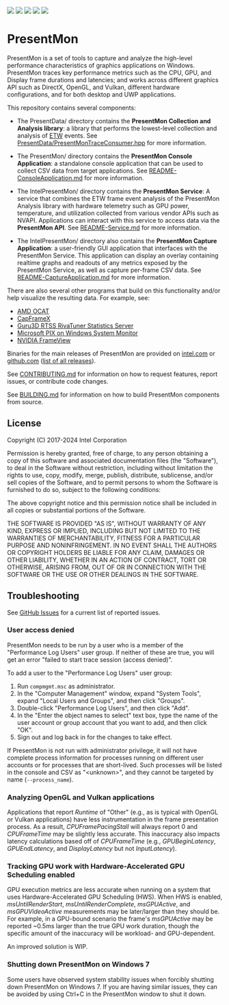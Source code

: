 [![](https://img.shields.io/github/license/GameTechDev/PresentMon)]()
[![](https://img.shields.io/github/v/release/GameTechDev/PresentMon)](https://github.com/GameTechDev/PresentMon/releases/latest)
[![](https://img.shields.io/github/commits-since/GameTechDev/PresentMon/latest/main)]()
[![](https://img.shields.io/github/issues/GameTechDev/PresentMon)]()
[![](https://img.shields.io/github/last-commit/GameTechDev/PresentMon)]()

# PresentMon

PresentMon is a set of tools to capture and analyze the high-level performance characteristics of graphics applications on Windows.  PresentMon traces key performance metrics such as the CPU, GPU, and Display frame durations and latencies; and works across different graphics API such as DirectX, OpenGL, and Vulkan, different hardware configurations, and for both desktop and UWP applications.

This repository contains several components:

- The PresentData/ directory contains the **PresentMon Collection and Analysis library**: a library that performs the lowest-level collection and analysis of [ETW](https://msdn.microsoft.com/en-us/library/windows/desktop/bb968803%28v=vs.85%29.aspx?f=255&MSPPError=-2147217396) events.  See [PresentData/PresentMonTraceConsumer.hpp](PresentData/PresentMonTraceConsumer.hpp) for more information.

- The PresentMon/ directory contains the **PresentMon Console Application**: a standalone console application that can be used to collect CSV data from target applications.  See [README-ConsoleApplication.md](README-ConsoleApplication.md) for more information.

- The IntelPresentMon/ directory contains the **PresentMon Service**: A service that combines the ETW frame event analysis of the PresentMon Analysis library with hardware telemetry such as GPU power, temperature, and utilization collected from various vendor APIs such as NVAPI.  Applications can interact with this service to access data via the **PresentMon API**.  See [README-Service.md](README-Service.md) for more information.

- The IntelPresentMon/ directory also contains the **PresentMon Capture Application**: a user-friendly GUI application that interfaces with the PresentMon Service.  This application can display an overlay containing realtime graphs and readouts of any metrics exposed by the PresentMon Service, as well as capture per-frame CSV data.  See [README-CaptureApplication.md](README-CaptureApplication.md) for more information.

There are also several other programs that build on this functionality and/or help visualize the resulting data.  For example, see:

- [AMD OCAT](https://gpuopen.com/ocat/)
- [CapFrameX](https://capframex.com/)
- [Guru3D RTSS RivaTuner Statistics Server](https://www.guru3d.com/files-details/rtss-rivatuner-statistics-server-download.html)
- [Microsoft PIX on Windows System Monitor](https://devblogs.microsoft.com/pix/system-monitor/)
- [NVIDIA FrameView](https://www.nvidia.com/en-us/geforce/technologies/frameview/)

Binaries for the main releases of PresentMon are provided on [intel.com](https://game.intel.com/story/intel-presentmon/) or [github.com](https://github.com/GameTechDev/PresentMon/releases/latest) ([list of all releases](https://github.com/GameTechDev/PresentMon/releases)).

See [CONTRIBUTING.md](CONTRIBUTING.md) for information on how to request features, report issues, or contribute code changes.

See [BUILDING.md](BUILDING.md) for information on how to build PresentMon components from source.

## License

Copyright (C) 2017-2024 Intel Corporation

Permission is hereby granted, free of charge, to any person obtaining a copy of this software and associated documentation files (the "Software"), to deal in the Software without restriction, including without limitation the rights to use, copy, modify, merge, publish, distribute, sublicense, and/or sell copies of the Software, and to permit persons to whom the Software is furnished to do so, subject to the following conditions:

The above copyright notice and this permission notice shall be included in all copies or substantial portions of the Software.

THE SOFTWARE IS PROVIDED "AS IS", WITHOUT WARRANTY OF ANY KIND, EXPRESS OR IMPLIED, INCLUDING BUT NOT LIMITED TO THE WARRANTIES OF MERCHANTABILITY, FITNESS FOR A PARTICULAR PURPOSE AND NONINFRINGEMENT.  IN NO EVENT SHALL THE AUTHORS OR COPYRIGHT HOLDERS BE LIABLE FOR ANY CLAIM, DAMAGES OR OTHER LIABILITY, WHETHER IN AN ACTION OF CONTRACT, TORT OR OTHERWISE, ARISING FROM, OUT OF OR IN CONNECTION WITH THE SOFTWARE OR THE USE OR OTHER DEALINGS IN THE SOFTWARE.

## Troubleshooting

See [GitHub Issues](https://github.com/GameTechDev/PresentMon/issues) for a current list of reported issues.

### User access denied

PresentMon needs to be run by a user who is a member of the "Performance Log Users" user group. If
neither of these are true, you will get an error "failed to start trace session (access denied)".

To add a user to the "Performance Log Users" user group:

1. Run `compmgmt.msc` as administrator.
2. In the "Computer Management" window, expand "System Tools", expand "Local Users and Groups", and then click "Groups".
3. Double-click "Performance Log Users", and then click "Add".
4. In the "Enter the object names to select" text box, type the name of the user account or group account that you want to add, and then click "OK".
5. Sign out and log back in for the changes to take effect.

If PresentMon is not run with administrator privilege, it will not have complete process information
for processes running on different user accounts or for processes that are short-lived.  Such
processes will be listed in the console and CSV as "\<unknown>", and they cannot be targeted by name
(`--process_name`).

### Analyzing OpenGL and Vulkan applications

Applications that report *Runtime* of "Other" (e.g., as is typical with OpenGL or Vulkan
applications) have less instrumentation in the frame presentation process.  As a result,
*CPUFramePacingStall* will always report 0 and *CPUFrameTime* may be slightly less accurate.  This
inaccuracy also impacts latency calculations based off of *CPUFrameTime* (e.g., *GPUBeginLatency*,
*GPUEndLatency*, and *DisplayLatency* but not *InputLatency*).

### Tracking GPU work with Hardware-Accelerated GPU Scheduling enabled

GPU execution metrics are less accurate when running on a system that uses Hardware-Accelerated GPU
Scheduling (HWS).  When HWS is enabled, *msUntilRenderStart*, *msUntilRenderComplete*,
*msGPUActive*, and *msGPUVideoActive* measurements may be later/larger than they should be.  For
example, in a GPU-bound scenario the frame's *msGPUActive* may be reported ~0.5ms larger than the
true GPU work duration, though the specific amount of the inaccuracy will be workload- and
GPU-dependent.

An improved solution is WIP.

### Shutting down PresentMon on Windows 7

Some users have observed system stability issues when forcibly shutting down PresentMon on Windows 7.  If you are having similar issues, they can be avoided by using Ctrl+C in the PresentMon window to shut it down.

